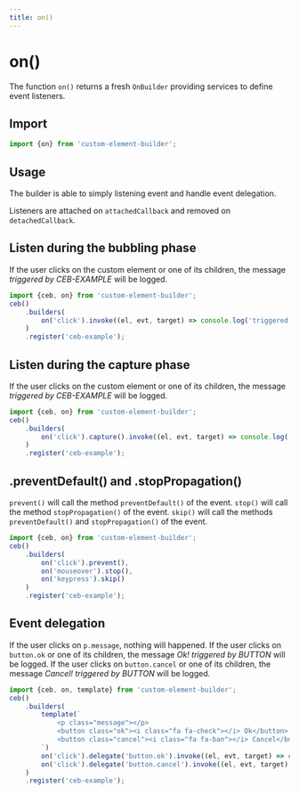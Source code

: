 ```yaml
---
title: on()
---
```

# on()

The function `on()` returns a fresh `OnBuilder` providing services to define event listeners.

## Import

```javascript
import {on} from 'custom-element-builder';
```

## Usage

The builder is able to simply listening event and handle event delegation.

Listeners are attached on `attachedCallback` and removed on `detachedCallback`.

## Listen during the bubbling phase

If the user clicks on the custom element or one of its children, the message _triggered by CEB-EXAMPLE_ will be logged.

```javascript
import {ceb, on} from 'custom-element-builder';
ceb()
    .builders(
        on('click').invoke((el, evt, target) => console.log('triggered by %s', target.tagName))
    )
    .register('ceb-example');
```

## Listen during the capture phase

If the user clicks on the custom element or one of its children, the message _triggered by CEB-EXAMPLE_ will be logged.

```javascript
import {ceb, on} from 'custom-element-builder';
ceb()
    .builders(
        on('click').capture().invoke((el, evt, target) => console.log('triggered by %s', target.tagName))
    )
    .register('ceb-example');
```

## .preventDefault() and .stopPropagation()

`prevent()` will call the method `preventDefault()` of the event.
`stop()` will call the method `stopPropagation()` of the event.
`skip()` will call the methods `preventDefault()` and `stopPropagation()` of the event.

```javascript
import {ceb, on} from 'custom-element-builder';
ceb()
    .builders(
        on('click').prevent(),
        on('mouseover').stop(),
        on('keypress').skip()
    )
    .register('ceb-example');
```


## Event delegation

If the user clicks on `p.message`, nothing will happened.
If the user clicks on `button.ok` or one of its children, the message _Ok! triggered by BUTTON_ will be logged.
If the user clicks on `button.cancel` or one of its children, the message _Cancel! triggered by BUTTON_ will be logged.

```javascript
import {ceb, on, template} from 'custom-element-builder';
ceb()
    .builders(
        template(`
            <p class="message"></p>
            <button class="ok"><i class="fa fa-check"></i> Ok</button>
            <button class="cancel"><i class="fa fa-ban"></i> Cancel</button>
        `)
        on('click').delegate('button.ok').invoke((el, evt, target) => console.log('Ok! triggered by %s', target.tagName)),
        on('click').delegate('button.cancel').invoke((el, evt, target) => console.log('Cancelled! triggered by %s', target.tagName))
    )
    .register('ceb-example');
```
